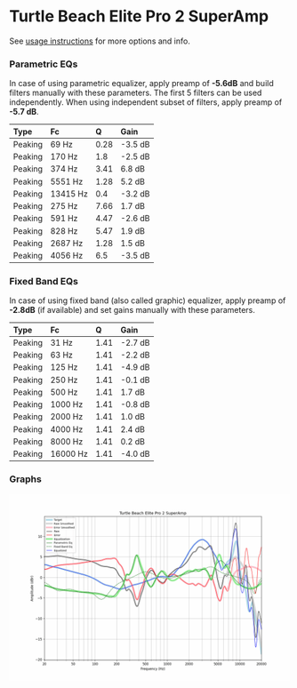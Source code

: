 # Turtle Beach Elite Pro 2 SuperAmp
See [usage instructions](https://github.com/jaakkopasanen/AutoEq#usage) for more options and info.

### Parametric EQs
In case of using parametric equalizer, apply preamp of **-5.6dB** and build filters manually
with these parameters. The first 5 filters can be used independently.
When using independent subset of filters, apply preamp of **-5.7 dB**.

| Type    | Fc       |    Q | Gain    |
|:--------|:---------|:-----|:--------|
| Peaking | 69 Hz    | 0.28 | -3.5 dB |
| Peaking | 170 Hz   | 1.8  | -2.5 dB |
| Peaking | 374 Hz   | 3.41 | 6.8 dB  |
| Peaking | 5551 Hz  | 1.28 | 5.2 dB  |
| Peaking | 13415 Hz | 0.4  | -3.2 dB |
| Peaking | 275 Hz   | 7.66 | 1.7 dB  |
| Peaking | 591 Hz   | 4.47 | -2.6 dB |
| Peaking | 828 Hz   | 5.47 | 1.9 dB  |
| Peaking | 2687 Hz  | 1.28 | 1.5 dB  |
| Peaking | 4056 Hz  | 6.5  | -3.5 dB |

### Fixed Band EQs
In case of using fixed band (also called graphic) equalizer, apply preamp of **-2.8dB**
(if available) and set gains manually with these parameters.

| Type    | Fc       |    Q | Gain    |
|:--------|:---------|:-----|:--------|
| Peaking | 31 Hz    | 1.41 | -2.7 dB |
| Peaking | 63 Hz    | 1.41 | -2.2 dB |
| Peaking | 125 Hz   | 1.41 | -4.9 dB |
| Peaking | 250 Hz   | 1.41 | -0.1 dB |
| Peaking | 500 Hz   | 1.41 | 1.7 dB  |
| Peaking | 1000 Hz  | 1.41 | -0.8 dB |
| Peaking | 2000 Hz  | 1.41 | 1.0 dB  |
| Peaking | 4000 Hz  | 1.41 | 2.4 dB  |
| Peaking | 8000 Hz  | 1.41 | 0.2 dB  |
| Peaking | 16000 Hz | 1.41 | -4.0 dB |

### Graphs
![](./Turtle%20Beach%20Elite%20Pro%202%20SuperAmp.png)